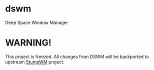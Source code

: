 # dswm
Deep Space Window Manager

# WARNING!
This project is freezed. All changes from DSWM will be backported to upstream [StumpWM](https://github.com/stumpwm/stumpwm) project.

